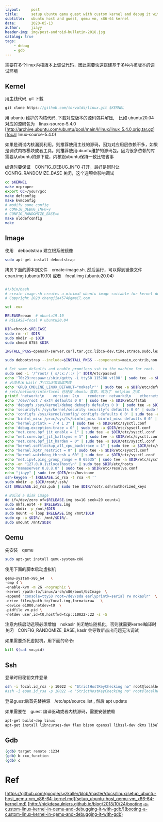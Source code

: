 ```yaml
---
layout:     post
title:      setup ubuntu qemu guest with custom kernel and debug it with gdb
subtitle:   ubuntu host and guest, qemu vm, x86-64 kernel 
date:       2020-05-13
author:     jiayy
header-img: img/post-android-bulletin-2018.jpg
catalog: true
tags:
    - debug
    - gdb
---
```


需要在多个linux内核版本上调试代码，因此需要快速搭建基于多种内核版本的调试环境

## Kernel 

用主线代码, git 下载

```c
git clone https://github.com/torvalds/linux.git $KERNEL
```

用 ubuntu 维护的内核代码, 下载对应版本的源码包并解压,　比如 ubuntu20.04 对应的源码包为　linux-source-5.4.0
[http://archive.ubuntu.com/ubuntu/pool/main/l/linux/linux_5.4.0.orig.tar.gz](focal linux-source-5.4.0)

如果是调试内核漏洞利用，则推荐使用主线的源码，因为对应用层依赖不多，如果是调试内核模块或者工具，则推荐使用ubuntu维护的源码包，因为很多依赖的库需要从ubuntu的源下载，内核跟ubuntu保持一致比较省事

编译时要保证　CONFIG_DEBUG_INFO 打开，最好是同时让　CONFIG_RANDOMIZE_BASE 关闭，这个选项会影响调试

```bash
cd $KERNEL
make mrproper
export CC=/your/gcc
make defconfig
make kvmconfig
# modify some config
# CONFIG_DEBUG_INFO=y
# CONFIG_RANDOMIZE_BASE=n
make olddefconfig
make
```


## Image

使用　debootstrap 建立根系统镜像

```bash
sudo apt-get install debootstrap
```

拷贝下面的脚本到文件　create-image.sh, 然后运行，可以得到镜像文件　eoan.img (ubuntu19.10) 或者　focal.img (ubuntu20.04)

```bash

#!/bin/bash
# create-image.sh creates a minimal ubuntu image suitable for kernel debugging.
# Copyright 2020 chengjia4574@gmail.com

set -eux

RELEASE=eoan  # ubuntu19.10
# RELEASE=focal # ubuntu20.04

DIR=chroot-$RELEASE
sudo rm -rf $DIR
sudo mkdir -p $DIR
sudo chmod 0755 $DIR

INSTALL_PKGS=openssh-server,curl,tar,gcc,libc6-dev,time,strace,sudo,less,psmisc,net-tools,build-essential,vim,git,make,grub2

sudo debootstrap --include=$INSTALL_PKGS --components=main,contrib,non-free $RELEASE $DIR

# Set some defaults and enable promtless ssh to the machine for root.
sudo sed -i '/^root/ { s/:x:/::/ }' $DIR/etc/passwd
echo 'T0:23:respawn:/sbin/getty -L ttyS0 115200 vt100' | sudo tee -a $DIR/etc/inittab
# 必须关闭 kaslr 才可以正常调试内核
echo 'GRUB_CMDLINE_LINUX_DEFAULT="nokaslr"' | sudo tee -a $DIR/etc/default/grub
# /etc/network/interfaces 已经被 ubuntu 放弃，改为了　netplan 方式
printf 'network:\n    version: 2\n    renderer: networkd\n    ethernets:\n        enp0s3:\n            dhcp4: true\n' | sudo tee -a $DIR/etc/netplan/01-network-manager-all.yaml
echo '/dev/root / ext4 defaults 0 0' | sudo tee -a $DIR/etc/fstab
echo 'debugfs /sys/kernel/debug debugfs defaults 0 0' | sudo tee -a $DIR/etc/fstab
echo 'securityfs /sys/kernel/security securityfs defaults 0 0' | sudo tee -a $DIR/etc/fstab
echo 'configfs /sys/kernel/config/ configfs defaults 0 0' | sudo tee -a $DIR/etc/fstab
echo 'binfmt_misc /proc/sys/fs/binfmt_misc binfmt_misc defaults 0 0' | sudo tee -a $DIR/etc/fstab
echo "kernel.printk = 7 4 1 3" | sudo tee -a $DIR/etc/sysctl.conf
echo 'debug.exception-trace = 0' | sudo tee -a $DIR/etc/sysctl.conf
echo "net.core.bpf_jit_enable = 1" | sudo tee -a $DIR/etc/sysctl.conf
echo "net.core.bpf_jit_kallsyms = 1" | sudo tee -a $DIR/etc/sysctl.conf
echo "net.core.bpf_jit_harden = 0" | sudo tee -a $DIR/etc/sysctl.conf
echo "kernel.softlockup_all_cpu_backtrace = 1" | sudo tee -a $DIR/etc/sysctl.conf
echo "kernel.kptr_restrict = 0" | sudo tee -a $DIR/etc/sysctl.conf
echo "kernel.watchdog_thresh = 60" | sudo tee -a $DIR/etc/sysctl.conf
echo "net.ipv4.ping_group_range = 0 65535" | sudo tee -a $DIR/etc/sysctl.conf
echo -en "127.0.0.1\tlocalhost\n" | sudo tee $DIR/etc/hosts
echo "nameserver 8.8.8.8" | sudo tee -a $DIR/etc/resolve.conf
echo "jiayy" | sudo tee $DIR/etc/hostname
ssh-keygen -f $RELEASE.id_rsa -t rsa -N ''
sudo mkdir -p $DIR/root/.ssh/
cat $RELEASE.id_rsa.pub | sudo tee $DIR/root/.ssh/authorized_keys

# Build a disk image
dd if=/dev/zero of=$RELEASE.img bs=1G seek=20 count=1
sudo mkfs.ext4 -F $RELEASE.img
sudo mkdir -p /mnt/$DIR
sudo mount -o loop $RELEASE.img /mnt/$DIR
sudo cp -a $DIR/. /mnt/$DIR/.
sudo umount /mnt/$DIR

```

## Qemu

先安装　qemu

```bash
sudo apt-get install qemu-system-x86
```

使用下面的脚本启动虚拟机

```bash
qemu-system-x86_64   \
-smp 4 \
-enable-kvm -m 2G -nographic \
-kernel /path-to/linux/arch/x86/boot/bzImage  \
-append "console=ttyS0 root=/dev/sda earlyprintk=serial rw nokaslr"  \
-drive file=/path-to/focal.img,format=raw   \
-device e1000,netdev=t0  \
-pidfile vm.pid \
-netdev user,id=t0,hostfwd=tcp::10022-:22 -s -S  
```

注意内核启动选项必须增加　nokaslr 关闭地址随机化，否则就需要kernel编译时关闭　CONFIG_RANDOMIZE_BASE, kaslr 会导致断点出问题无法调试

如果需要杀死虚拟机，用下面的命令:

```bash
kill $(cat vm.pid)
```

## Ssh

登录时用秘钥文件登录

```bash
ssh -i focal.id_rsa -p 10022 -o "StrictHostKeyChecking no" root@localhost
#ssh -i eoan.id_rsa -p 10022 -o "StrictHostKeyChecking no" root@localhost
```

登录guest后首先替换源　/etc/apt/source.list , 然后 apt update

如果需要在　guest 编译驱动或者内核源码，需要安装依赖

```bash
apt-get build-dep linux
apt-get install libncurses-dev flex bison openssl libssl-dev dkms libelf-dev libudev-dev libpci-dev libiberty-dev autoconf
```

## Gdb 

```bash
(gdb) target remote :1234
(gdb) b xxx_function
(gdb) c
```

# Ref

[https://github.com/google/syzkaller/blob/master/docs/linux/setup_ubuntu-host_qemu-vm_x86-64-kernel.md](setup_ubuntu-host_qemu-vm_x86-64-kernel.md)
[http://nickdesaulniers.github.io/blog/2018/10/24/booting-a-custom-linux-kernel-in-qemu-and-debugging-it-with-gdb/](booting-a-custom-linux-kernel-in-qemu-and-debugging-it-with-gdb)

